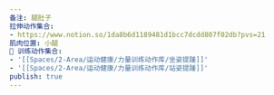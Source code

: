 ```yaml
---
备注: 腿肚子
拉伸动作集合:
- https://www.notion.so/1da8b6d1189481d1bcc7dcdd807f02db?pvs=21
肌肉位置: 小腿
🏃 训练动作集合:
- '[[Spaces/2-Area/运动健康/力量训练动作库/坐姿提踵]]'
- '[[Spaces/2-Area/运动健康/力量训练动作库/站姿提踵]]'
publish: true
---
```


